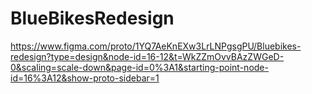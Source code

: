 # BlueBikesRedesign
https://www.figma.com/proto/1YQ7AeKnEXw3LrLNPgsgPU/Bluebikes-redesign?type=design&node-id=16-12&t=WkZZmOvvBAzZWGeD-0&scaling=scale-down&page-id=0%3A1&starting-point-node-id=16%3A12&show-proto-sidebar=1 
